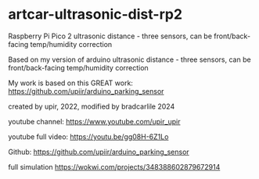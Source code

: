 # artcar-ultrasonic-dist-rp2
 Raspberry Pi Pico 2 ultrasonic distance - three sensors, can be front/back-facing temp/humidity correction 
 
 
 Based on my version of arduino ultrasonic distance - three sensors, can be front/back-facing temp/humidity correction

My work is based on this GREAT work: https://github.com/upiir/arduino_parking_sensor

created by upir, 2022, modified by bradcarlile 2024

youtube channel: https://www.youtube.com/upir_upir

youtube full video: https://youtu.be/gg08H-6Z1Lo

Github: https://github.com/upiir/arduino_parking_sensor

full simulation https://wokwi.com/projects/348388602879672914
